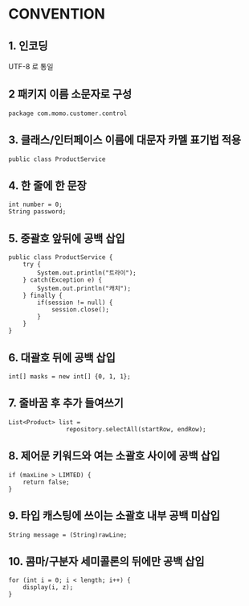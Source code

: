 # CONVENTION

## 1. 인코딩
UTF-8 로 통일

## 2 패키지 이름 소문자로 구성
```
package com.momo.customer.control
```
## 3. 클래스/인터페이스 이름에 대문자 카멜 표기법 적용
```
public class ProductService
```
## 4. 한 줄에 한 문장
```
int number = 0;
String password;
```
## 5. 중괄호 앞뒤에 공백 삽입
```
public class ProductService {
	try {
		System.out.println("트라이");
	} catch(Exception e) {
		System.out.println("캐치");
	} finally {
		if(session != null) {
		    session.close();
		}
	}
}
```
## 6. 대괄호 뒤에 공백 삽입
```
int[] masks = new int[] {0, 1, 1};
```
## 7. 줄바꿈 후 추가 들여쓰기
```
List<Product> list = 
				repository.selectAll(startRow, endRow);
```
## 8. 제어문 키워드와 여는 소괄호 사이에 공백 삽입
```
if (maxLine > LIMTED) {
	return false;
}
```
## 9. 타입 캐스팅에 쓰이는 소괄호 내부 공백 미삽입
```
String message = (String)rawLine;
```
## 10. 콤마/구분자 세미콜론의 뒤에만 공백 삽입
```
for (int i = 0; i < length; i++) {
	display(i, z);
}
```
